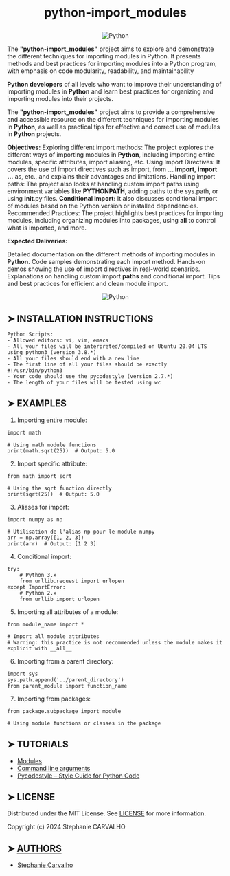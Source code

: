 # <p align="center">python-import_modules</p>

<p align="center">
<img src="https://ioflood.com/blog/wp-content/uploads/2023/09/Importing-modules-in-Python-import-statements-module-icons-code-snippets.jpg"  alt="Python"/> </p>

<p>

The **"python-import_modules"** project aims to explore and demonstrate the different techniques for importing modules in Python. It presents methods and best practices for importing modules into a Python program, with emphasis on code modularity, readability, and maintainability</p>

<p>

**Python developers** of all levels who want to improve their understanding of importing modules in **Python** and learn best practices for organizing and importing modules into their projects.

The **"python-import_modules"** project aims to provide a comprehensive and accessible resource on the different techniques for importing modules in **Python**, as well as practical tips for effective and correct use of modules in **Python** projects. </p>

**Objectives:** Exploring different import methods: The project explores the different ways of importing modules in **Python**, including importing entire modules, specific attributes, import aliasing, etc. Using Import Directives: It covers the use of import directives such as import, from **... import**, **import ...** as, etc., and explains their advantages and limitations. Handling import paths: The project also looks at handling custom import paths using environment variables like **PYTHONPATH**, adding paths to the sys.path, or using __init__.py files. **Conditional Import:** It also discusses conditional import of modules based on the Python version or installed dependencies. Recommended Practices: The project highlights best practices for importing modules, including organizing modules into packages, using __all__ to control what is imported, and more.

**Expected Deliveries:**

Detailed documentation on the different methods of importing modules in **Python**.
Code samples demonstrating each import method.
Hands-on demos showing the use of import directives in real-world scenarios.
Explanations on handling custom import **paths** and conditional import.
Tips and best practices for efficient and clean module import.

<p align="center">
<img src="https://cdn-images.threadless.com/threadless-media/artist_shops/shops/realpython/profile/logo-1613591159-afae41b42c1708f4675432b0af9e0f8e.png?v=3&d=eyJvcHMiOiBbWyJyZXNpemUiLCBbMzUwXSwge31dXSwgImZvcmNlIjogZmFsc2UsICJvbmx5X21ldGEiOiBmYWxzZX0="  alt="Python"/> </p>

## ➤ INSTALLATION INSTRUCTIONS

```
Python Scripts:
- Allowed editors: vi, vim, emacs
- All your files will be interpreted/compiled on Ubuntu 20.04 LTS using python3 (version 3.8.*)
- All your files should end with a new line
- The first line of all your files should be exactly #!/usr/bin/python3
- Your code should use the pycodestyle (version 2.7.*)
- The length of your files will be tested using wc

```
## ➤ EXAMPLES

1. Importing entire module:
```
import math

# Using math module functions
print(math.sqrt(25))  # Output: 5.0
```
2. Import specific attribute:
```
from math import sqrt

# Using the sqrt function directly
print(sqrt(25))  # Output: 5.0
```
3. Aliases for import:
```
import numpy as np

# Utilisation de l'alias np pour le module numpy
arr = np.array([1, 2, 3])
print(arr)  # Output: [1 2 3]
```
4. Conditional import:
```
try:
    # Python 3.x
    from urllib.request import urlopen
except ImportError:
    # Python 2.x
    from urllib import urlopen
```
5. Importing all attributes of a module:
```
from module_name import *

# Import all module attributes
# Warning: this practice is not recommended unless the module makes it explicit with __all__
```
6. Importing from a parent directory:
```
import sys
sys.path.append('../parent_directory')
from parent_module import function_name
```
7. Importing from packages:
```
from package.subpackage import module

# Using module functions or classes in the package
```
## ➤ TUTORIALS

- [Modules](https://docs.python.org/3/tutorial/modules.html)
- [Command line arguments](https://docs.python.org/3/tutorial/stdlib.html#command-line-arguments)
- [Pycodestyle – Style Guide for Python Code](https://pypi.org/project/pycodestyle/)

## ➤ LICENSE

Distributed under the MIT License. See [LICENSE](https://github.com/Stefani-web/holbertonschool-higher_level_programming/blob/main/python-import_modules/LICENSE) for more information.

Copyright (c) 2024 Stephanie CARVALHO

## ➤ [AUTHORS](https://github.com/Stefani-web/holbertonschool-higher_level_programming/blob/main/python-import_modules/AUTHORS)

* [Stephanie Carvalho](https://github.com/Stefani-web)

